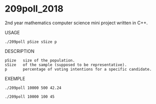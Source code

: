 # 209poll_2018
2nd year mathematics computer science mini project written in C++.

USAGE

    ./209poll pSize sSize p
    
DESCRIPTION

    pSize   size of the population.
    sSize   of the sample (supposed to be representative).
    p       percentage of voting intentions for a specific candidate.
    
EXEMPLE

    ./209poll 10000 500 42.24
    
    ./209poll 10000 100 45
